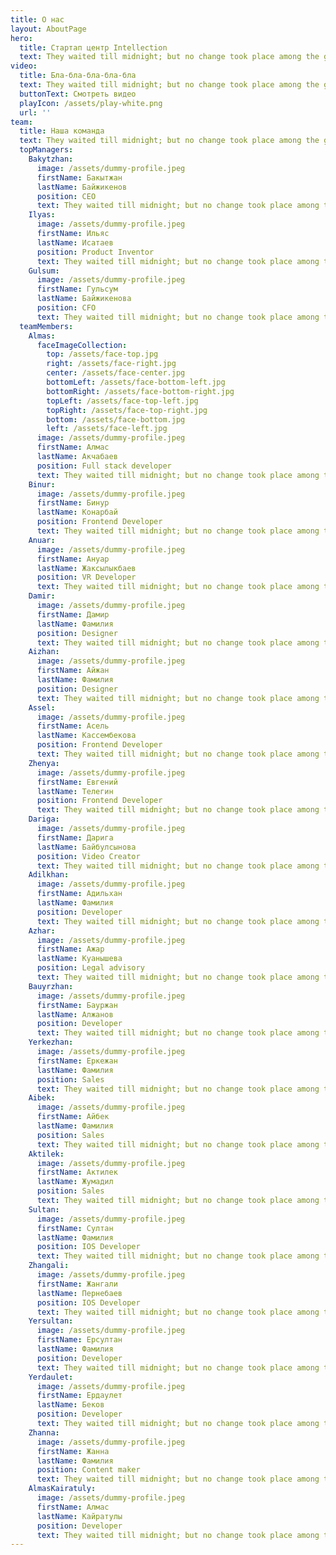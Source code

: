 ```yaml
---
title: О нас
layout: AboutPage
hero:
  title: Стартап центр Intellection
  text: They waited till midnight; but no change took place among the guards, and it became apparent that their yielding to sleep could not be counted on.
video:
  title: Бла-бла-бла-бла-бла
  text: They waited till midnight; but no change took place among the guards, and it became apparent that their yielding to sleep could not be counted on.
  buttonText: Смотреть видео
  playIcon: /assets/play-white.png
  url: ''
team:
  title: Наша команда
  text: They waited till midnight; but no change took place among the guards, and it became apparent that their yielding to sleep could not be counted on.
  topManagers:
    Bakytzhan:
      image: /assets/dummy-profile.jpeg
      firstName: Бакытжан
      lastName: Байжикенов
      position: CEO
      text: They waited till midnight; but no change took place among the guards, and it became apparent that their yielding to sleep could not be counted on. They waited till midnight; but no change took place among the guards. They waited till midnight; but no change took place among the guards.
    Ilyas:
      image: /assets/dummy-profile.jpeg
      firstName: Ильяс
      lastName: Исатаев
      position: Product Inventor
      text: They waited till midnight; but no change took place among the guards, and it became apparent that their yielding to sleep could not be counted on. They waited till midnight; but no change took place among the guards. They waited till midnight; but no change took place among the guards.
    Gulsum:
      image: /assets/dummy-profile.jpeg
      firstName: Гульсум
      lastName: Байжикенова
      position: CFO
      text: They waited till midnight; but no change took place among the guards, and it became apparent that their yielding to sleep could not be counted on. They waited till midnight; but no change took place among the guards. They waited till midnight; but no change took place among the guards.
  teamMembers:
    Almas:
      faceImageCollection:
        top: /assets/face-top.jpg
        right: /assets/face-right.jpg
        center: /assets/face-center.jpg
        bottomLeft: /assets/face-bottom-left.jpg
        bottomRight: /assets/face-bottom-right.jpg
        topLeft: /assets/face-top-left.jpg
        topRight: /assets/face-top-right.jpg
        bottom: /assets/face-bottom.jpg
        left: /assets/face-left.jpg
      image: /assets/dummy-profile.jpeg
      firstName: Алмас
      lastName: Акчабаев
      position: Full stack developer
      text: They waited till midnight; but no change took place among the guards, and it became apparent that their yielding to sleep could not be counted on.
    Binur:
      image: /assets/dummy-profile.jpeg
      firstName: Бинур
      lastName: Конарбай
      position: Frontend Developer
      text: They waited till midnight; but no change took place among the guards, and it became apparent that their yielding to sleep could not be counted on.
    Anuar:
      image: /assets/dummy-profile.jpeg
      firstName: Ануар
      lastName: Жаксылыкбаев
      position: VR Developer
      text: They waited till midnight; but no change took place among the guards, and it became apparent that their yielding to sleep could not be counted on.
    Damir:
      image: /assets/dummy-profile.jpeg
      firstName: Дамир
      lastName: Фамилия
      position: Designer
      text: They waited till midnight; but no change took place among the guards, and it became apparent that their yielding to sleep could not be counted on.
    Aizhan:
      image: /assets/dummy-profile.jpeg
      firstName: Айжан
      lastName: Фамилия
      position: Designer
      text: They waited till midnight; but no change took place among the guards, and it became apparent that their yielding to sleep could not be counted on.
    Assel:
      image: /assets/dummy-profile.jpeg
      firstName: Асель
      lastName: Кассембекова
      position: Frontend Developer
      text: They waited till midnight; but no change took place among the guards, and it became apparent that their yielding to sleep could not be counted on.
    Zhenya:
      image: /assets/dummy-profile.jpeg
      firstName: Евгений
      lastName: Телегин
      position: Frontend Developer
      text: They waited till midnight; but no change took place among the guards, and it became apparent that their yielding to sleep could not be counted on.
    Dariga:
      image: /assets/dummy-profile.jpeg
      firstName: Дарига
      lastName: Байбулсынова
      position: Video Creator
      text: They waited till midnight; but no change took place among the guards, and it became apparent that their yielding to sleep could not be counted on.
    Adilkhan:
      image: /assets/dummy-profile.jpeg
      firstName: Адильхан
      lastName: Фамилия
      position: Developer
      text: They waited till midnight; but no change took place among the guards, and it became apparent that their yielding to sleep could not be counted on.
    Azhar:
      image: /assets/dummy-profile.jpeg
      firstName: Ажар
      lastName: Куанышева
      position: Legal advisory
      text: They waited till midnight; but no change took place among the guards, and it became apparent that their yielding to sleep could not be counted on.
    Bauyrzhan:
      image: /assets/dummy-profile.jpeg
      firstName: Бауржан
      lastName: Алжанов
      position: Developer
      text: They waited till midnight; but no change took place among the guards, and it became apparent that their yielding to sleep could not be counted on.
    Yerkezhan:
      image: /assets/dummy-profile.jpeg
      firstName: Еркежан
      lastName: Фамилия
      position: Sales
      text: They waited till midnight; but no change took place among the guards, and it became apparent that their yielding to sleep could not be counted on.
    Aibek:
      image: /assets/dummy-profile.jpeg
      firstName: Айбек
      lastName: Фамилия
      position: Sales
      text: They waited till midnight; but no change took place among the guards, and it became apparent that their yielding to sleep could not be counted on.
    Aktilek:
      image: /assets/dummy-profile.jpeg
      firstName: Актилек
      lastName: Жумадил
      position: Sales
      text: They waited till midnight; but no change took place among the guards, and it became apparent that their yielding to sleep could not be counted on.
    Sultan:
      image: /assets/dummy-profile.jpeg
      firstName: Султан
      lastName: Фамилия
      position: IOS Developer
      text: They waited till midnight; but no change took place among the guards, and it became apparent that their yielding to sleep could not be counted on.
    Zhangali:
      image: /assets/dummy-profile.jpeg
      firstName: Жангали
      lastName: Пернебаев
      position: IOS Developer
      text: They waited till midnight; but no change took place among the guards, and it became apparent that their yielding to sleep could not be counted on.
    Yersultan:
      image: /assets/dummy-profile.jpeg
      firstName: Ерсултан
      lastName: Фамилия
      position: Developer
      text: They waited till midnight; but no change took place among the guards, and it became apparent that their yielding to sleep could not be counted on.
    Yerdaulet:
      image: /assets/dummy-profile.jpeg
      firstName: Ердаулет
      lastName: Беков
      position: Developer
      text: They waited till midnight; but no change took place among the guards, and it became apparent that their yielding to sleep could not be counted on.
    Zhanna:
      image: /assets/dummy-profile.jpeg
      firstName: Жанна
      lastName: Фамилия
      position: Content maker
      text: They waited till midnight; but no change took place among the guards, and it became apparent that their yielding to sleep could not be counted on.
    AlmasKairatuly:
      image: /assets/dummy-profile.jpeg
      firstName: Алмас
      lastName: Кайратулы
      position: Developer
      text: They waited till midnight; but no change took place among the guards, and it became apparent that their yielding to sleep could not be counted on.
---
```

